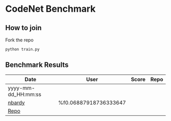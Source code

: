 # CodeNet Benchmark

## How to join

Fork the repo

```
python train.py
```

## Benchmark Results


| Date | User | Score | Repo
| --- | --- | --- | --- |
 | yyyy-mm-dd_HH:mm:ss | 
[nbardy](http://github.com/nbardy) | %f0.06887918736333647 | 
[Repo](http://github.com/nbardy/codesearch) | 